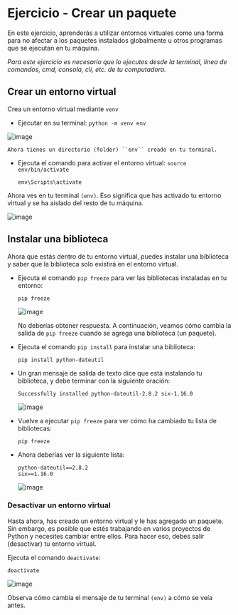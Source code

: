 # Ejercicio - Crear un paquete
En este ejercicio, aprenderás a utilizar entornos virtuales como una forma para no afectar a los paquetes instalados globalmente u otros programas que se ejecutan en tu máquina.

*Para este ejercicio es necesario que lo ejecutes desde la terminal, línea de comandos, cmd, consola, cli, etc. de tu computadora.*

## Crear un entorno virtual
Crea un entorno virtual mediante ``venv``
* Ejecutar en su terminal: ``python -m venv env``

![image](https://github.com/DanielaBeltranCruz/Curso-Introductorio-Python/blob/e484496e1831a6edd395f99deae5353070a6dead/M%C3%B3dulo%202%20-%20Crear%20y%20administrar%20proyecto/image_02.JPG)

    Ahora tienes un directorio (folder) ``env`` creado en tu terminal.

* Ejecuta el comando para activar el entorno virtual: ``source env/bin/activate``

    ```
    env\Scripts\activate
    ```
Ahora ves en tu terminal ``(env)``. Eso significa que has activado tu entorno virtual y se ha aislado del resto de tu máquina.

![image](https://github.com/DanielaBeltranCruz/Curso-Introductorio-Python/blob/e484496e1831a6edd395f99deae5353070a6dead/M%C3%B3dulo%202%20-%20Crear%20y%20administrar%20proyecto/image_03.JPG)

## Instalar una biblioteca

Ahora que estás dentro de tu entorno virtual, puedes instalar una biblioteca y saber que la biblioteca solo existirá en el entorno virtual.

* Ejecuta el comando ``pip freeze`` para ver las bibliotecas instaladas en tu entorno:

    ```
    pip freeze
    ```
    ![image](https://github.com/DanielaBeltranCruz/Curso-Introductorio-Python/blob/e484496e1831a6edd395f99deae5353070a6dead/M%C3%B3dulo%202%20-%20Crear%20y%20administrar%20proyecto/image_04.JPG)

    No deberías obtener respuesta. A continuación, veamos cómo cambia la salida de ``pip freeze`` cuando se agrega una biblioteca (un paquete).

* Ejecuta el comando ``pip install`` para instalar una biblioteca:
   ```
   pip install python-dateutil
   ```
* Un gran mensaje de salida de texto dice que está instalando tu biblioteca, y debe terminar con la siguiente oración:

    ```
    Successfully installed python-dateutil-2.8.2 six-1.16.0
    ```
    ![image](https://github.com/DanielaBeltranCruz/Curso-Introductorio-Python/blob/e484496e1831a6edd395f99deae5353070a6dead/M%C3%B3dulo%202%20-%20Crear%20y%20administrar%20proyecto/image_05.JPG)

* Vuelve a ejecutar ```pip freeze``` para ver cómo ha cambiado tu lista de bibliotecas:
    ```
    pip freeze
    ```
* Ahora deberías ver la siguiente lista:
    ```
    python-dateutil==2.8.2
    six==1.16.0
    ```
    ![image](https://github.com/DanielaBeltranCruz/Curso-Introductorio-Python/blob/e484496e1831a6edd395f99deae5353070a6dead/M%C3%B3dulo%202%20-%20Crear%20y%20administrar%20proyecto/image_06.JPG)

### Desactivar un entorno virtual

Hasta ahora, has creado un entorno virtual y le has agregado un paquete. Sin embargo, es posible que estés trabajando en varios proyectos de Python y necesites cambiar entre ellos. Para hacer eso, debes salir (desactivar) tu entorno virtual.

Ejecuta el comando ``deactivate``:
```
deactivate
```
![image](https://github.com/DanielaBeltranCruz/Curso-Introductorio-Python/blob/e484496e1831a6edd395f99deae5353070a6dead/M%C3%B3dulo%202%20-%20Crear%20y%20administrar%20proyecto/image_07.JPG)

Observa cómo cambia el mensaje de tu terminal ``(env)`` a cómo se veía antes.

